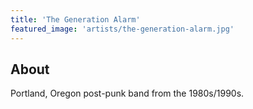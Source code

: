 ```yaml
---
title: 'The Generation Alarm'
featured_image: 'artists/the-generation-alarm.jpg'
---
```


## About

Portland, Oregon post-punk band from the 1980s/1990s.
